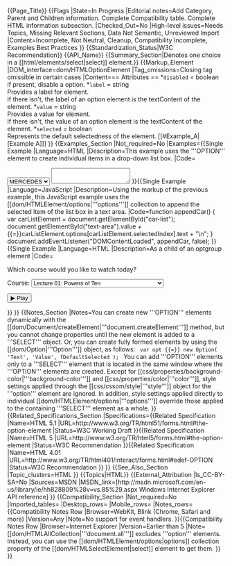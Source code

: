{{Page_Title}}
{{Flags
|State=In Progress
|Editorial notes=Add Category, Parent and Children information. Complete Compatibility table. Complete HTML information subsection.
|Checked_Out=No
|High-level issues=Needs Topics, Missing Relevant Sections, Data Not Semantic, Unreviewed Import
|Content=Incomplete, Not Neutral, Cleanup, Compatibility Incomplete, Examples Best Practices
}}
{{Standardization_Status|W3C Recommendation}}
{{API_Name}}
{{Summary_Section|Denotes one choice in a [[html/elements/select|select]] element.}}
{{Markup_Element
|DOM_interface=dom/HTMLOptionElement
|Tag_omissions=Closing tag omissible in certain cases
|Content=== Attributes ==
*<code>disabled</code> = boolean<br />if present, disable a option.
*<code>label</code> = string<br />Provides a label for element.<br />If there isn't, the label of an option element is the textContent of the element. 
*<code>value</code> = string<br />Provides a value for element.<br />If there isn't, the value of an option element is the textContent of the element. 
*<code>selected</code> = boolean<br />Represents the default selectedness of the element. [[#Example_A|[Example A]]]
}}
{{Examples_Section
|Not_required=No
|Examples={{Single Example
|Language=HTML
|Description=This example uses the '''OPTION''' element to create individual items in a drop-down list box.
|Code=<nowiki><!DOCTYPE html>
<html>
 <head>
  <title>Example</title>
 </head>
 <body>
  <select id="car-list" size="1">
   <option value="1">BMW</option>
   <option value="2">PORSCHE</option>
   <option value="3" selected>MERCEDES</option>
  </select>
  <textarea id="text-area"></textarea>
 </body>
</html></nowiki>
}}{{Single Example
|Language=JavaScript
|Description=Using the markup of the previous example, this JavaScript example uses the [[dom/HTMLElement/options|'''options''']] collection to append the selected item of the list box in a text area.
|Code=function appendCar() {
  var carListElement = document.getElementById("car-list");
   document.getElementById("text-area").value +{{=}}carListElement.options[carListElement.selectedIndex].text + "\n";
}
document.addEventListener("DOMContentLoaded", appendCar, false);
}}{{Single Example
|Language=HTML
|Description=As a child of an optgroup element
|Code=<nowiki><form action="courseselector.dll" method="get">
  <p>Which course would you like to watch today?
  <p><label>Course:
    <select name="c">
      <optgroup label="8.01 Physics I: Classical Mechanics">
        <option value="8.01.1">Lecture 01: Powers of Ten</option>
        <option value="8.01.2">Lecture 02: 1D Kinematics</option>
        <option value="8.01.3">Lecture 03: Vectors</option>
      </optgroup>
      <optgroup label="8.02 Electricity and Magnestism">
        <option value="8.02.1">Lecture 01: What holds our world together?</option>
        <option value="8.02.2">Lecture 02: Electric Field</option>
        <option value="8.02.3">Lecture 03: Electric Flux</option>
      </optgroup>
      <optgroup label="8.03 Physics III: Vibrations and Waves">
        <option value="8.03.1">Lecture 01: Periodic Phenomenon</option>
        <option value="8.03.2">Lecture 02: Beats</option>
        <option value="8.03.3">Lecture 03: Forced Oscillations with Damping</option>
      </optgroup>
    </select>
  </label>
  <p><input type=submit value="▶ Play">
</form></optgroup></nowiki>
}}
}}
{{Notes_Section
|Notes=You can create new '''OPTION''' elements dynamically with the [[dom/Document/createElement|'''document.createElement''']] method, but you cannot change properties until the new element is added to a '''SELECT''' object. Or, you can create fully formed elements by using the [[dom/Option|'''Option''']] object, as follows:
 <code> var opt {{=}} new Option( 'Text', 'Value', fDefaultSelected ); </code>
You can add '''OPTION''' elements only to a '''SELECT''' element that is located in the same window where the '''OPTION''' elements are created.
Except for [[css/properties/background-color|'''background-color''']] and [[css/properties/color|'''color''']], style settings applied through the [[css/cssom/style|'''style''']] object for the '''option''' element are ignored. In addition, style settings applied directly to individual [[dom/HTMLElement/options|'''options''']] override those applied to the containing '''SELECT''' element as a whole.
}}
{{Related_Specifications_Section
|Specifications={{Related Specification
|Name=HTML 5.1
|URL=http://www.w3.org/TR/html51/forms.html#the-option-element
|Status=W3C Working Draft
}}{{Related Specification
|Name=HTML 5
|URL=http://www.w3.org/TR/html5/forms.html#the-option-element
|Status=W3C Recommendation
}}{{Related Specification
|Name=HTML 4.01
|URL=http://www.w3.org/TR/html401/interact/forms.html#edef-OPTION
|Status=W3C Recommendation
}}
}}
{{See_Also_Section
|Topic_clusters=HTML
}}
{{Topics|HTML}}
{{External_Attribution
|Is_CC-BY-SA=No
|Sources=MSDN
|MSDN_link=[http://msdn.microsoft.com/en-us/library/ie/hh828809%28v=vs.85%29.aspx Windows Internet Explorer API reference]
}}
{{Compatibility_Section
|Not_required=No
|Imported_tables=
|Desktop_rows=
|Mobile_rows=
|Notes_rows={{Compatibility Notes Row
|Browser=WebKit, Blink (Chrome, Safari and more)
|Version=Any
|Note=No support for event handlers.
}}{{Compatibility Notes Row
|Browser=Internet Explorer
|Version=Earlier than 5
|Note=[[dom/HTMLAllCollection|'''document.all''']] excludes '''option''' elements. Instead, you can use the [[dom/HTMLElement/options|options]] collection property of the [[dom/HTMLSelectElement|select]] element to get them.
}}
}}
